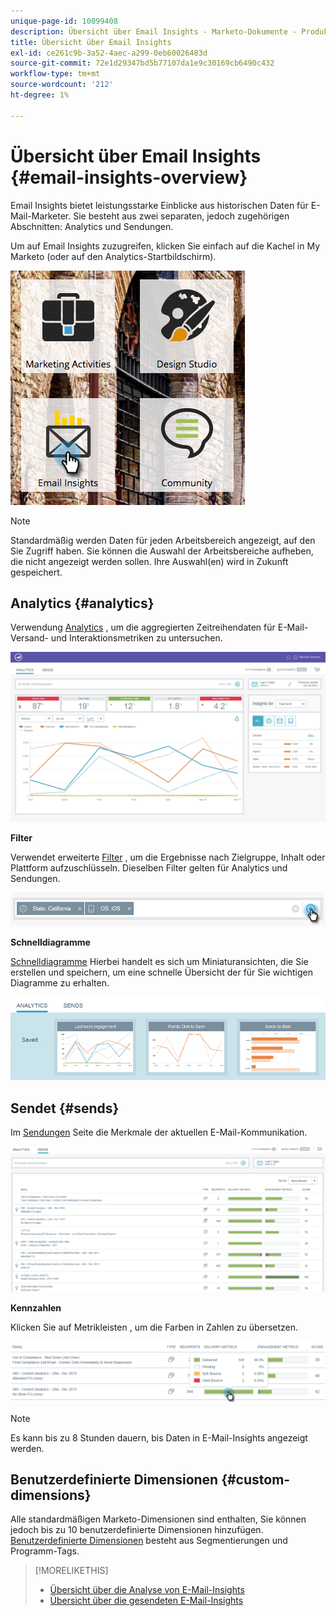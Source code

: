 ```yaml
---
unique-page-id: 10099408
description: Übersicht über Email Insights - Marketo-Dokumente - Produktdokumentation
title: Übersicht über Email Insights
exl-id: ce261c9b-3a52-4aec-a299-0eb60026483d
source-git-commit: 72e1d29347bd5b77107da1e9c30169cb6490c432
workflow-type: tm+mt
source-wordcount: '212'
ht-degree: 1%

---
```


# Übersicht über Email Insights {#email-insights-overview}

Email Insights bietet leistungsstarke Einblicke aus historischen Daten für E-Mail-Marketer. Sie besteht aus zwei separaten, jedoch zugehörigen Abschnitten: Analytics und Sendungen.

Um auf Email Insights zuzugreifen, klicken Sie einfach auf die Kachel in My Marketo (oder auf den Analytics-Startbildschirm).

![](assets/icon.png)

>[!NOTE]
>
>Standardmäßig werden Daten für jeden Arbeitsbereich angezeigt, auf den Sie Zugriff haben. Sie können die Auswahl der Arbeitsbereiche aufheben, die nicht angezeigt werden sollen. Ihre Auswahl(en) wird in Zukunft gespeichert.

## Analytics {#analytics}

Verwendung [Analytics](/help/marketo/product-docs/reporting/email-insights/email-insights-analytics-overview.md) , um die aggregierten Zeitreihendaten für E-Mail-Versand- und Interaktionsmetriken zu untersuchen.

![](assets/emailanalytics.jpg)

**Filter**

Verwendet erweiterte [Filter](/help/marketo/product-docs/reporting/email-insights/filtering-in-email-insights.md) , um die Ergebnisse nach Zielgruppe, Inhalt oder Plattform aufzuschlüsseln. Dieselben Filter gelten für Analytics und Sendungen.

![](assets/filter.png)

**Schnelldiagramme**

[Schnelldiagramme](/help/marketo/product-docs/reporting/email-insights/email-insights-quick-charts.md) Hierbei handelt es sich um Miniaturansichten, die Sie erstellen und speichern, um eine schnelle Übersicht der für Sie wichtigen Diagramme zu erhalten.

![](assets/three.png)

## Sendet {#sends}

Im [Sendungen](/help/marketo/product-docs/reporting/email-insights/email-insights-sends-overview.md) Seite die Merkmale der aktuellen E-Mail-Kommunikation.

![](assets/two.png)

**Kennzahlen**

Klicken Sie auf Metrikleisten , um die Farben in Zahlen zu übersetzen.

![](assets/delivery-metrics.png)

>[!NOTE]
>
>Es kann bis zu 8 Stunden dauern, bis Daten in E-Mail-Insights angezeigt werden.

## Benutzerdefinierte Dimensionen {#custom-dimensions}

Alle standardmäßigen Marketo-Dimensionen sind enthalten, Sie können jedoch bis zu 10 benutzerdefinierte Dimensionen hinzufügen. [Benutzerdefinierte Dimensionen](/help/marketo/product-docs/reporting/email-insights/custom-dimensions-for-email-insights.md) besteht aus Segmentierungen und Programm-Tags.

>[!MORELIKETHIS]
>
>* [Übersicht über die Analyse von E-Mail-Insights](/help/marketo/product-docs/reporting/email-insights/email-insights-analytics-overview.md)
>* [Übersicht über die gesendeten E-Mail-Insights](/help/marketo/product-docs/reporting/email-insights/email-insights-sends-overview.md)

